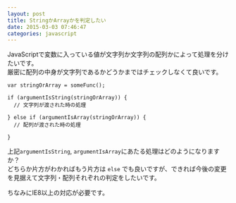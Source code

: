 ```yaml
---
layout: post
title: StringかArrayかを判定したい
date: 2015-03-03 07:46:47
categories: javascript
---
```

<p>JavaScriptで変数に入っている値が文字列か文字列の配列かによって処理を分けたいです。<br>
厳密に配列の中身が文字列であるかどうかまではチェックしなくて良いです。</p>

```
var stringOrArray = someFunc();

if (argumentIsString(stringOrArray)) {
  // 文字列が渡された時の処理

} else if (argumentIsArray(stringOrArray)) {
  // 配列が渡された時の処理

}
```

<p>上記<code>argumentIsString</code>, <code>argumentIsArray</code>にあたる処理はどのようになりますか？<br>
どちらか片方がわかればもう片方は <code>else</code> でも良いですが、できれば今後の変更を見据えて文字列・配列それぞれの判定をしたいです。</p>

<p>ちなみにIE8以上の対応が必要です。</p>
